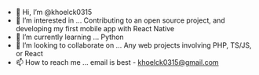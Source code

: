 - 👋 Hi, I’m @khoelck0315
- 👀 I’m interested in ... Contributing to an open source project, and developing my first mobile app with React Native
- 🌱 I’m currently learning ... Python
- 💞️ I’m looking to collaborate on ... Any web projects involving PHP, TS/JS, or React
- 📫 How to reach me ... email is best - khoelck0315@gmail.com

<!---
khoelck0315/khoelck0315 is a ✨ special ✨ repository because its `README.md` (this file) appears on your GitHub profile.
You can click the Preview link to take a look at your changes.
--->
